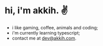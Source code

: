 # hi, i'm akkih. :v:
- i like gaming, coffee, animals and coding;
- i'm currently learning typescript;
- contact me at [dev@akkih.com](mailto:dev@akkih.com).

